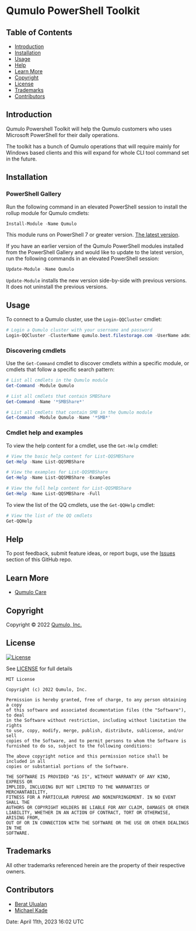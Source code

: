 # Qumulo PowerShell Toolkit

## Table of Contents

   * [Introduction](#introduction)
   * [Installation](#installation)
   * [Usage](#usage)
   * [Help](#help)
   * [Learn More](#learn-more)
   * [Copyright](#copyright)
   * [License](#license)
   * [Trademarks](#trademarks)
   * [Contributors](#contributors)

## Introduction

Qumulo Powershell Toolkit will help the Qumulo customers who uses Microsoft PowerShell for their daily operations.

The toolkit has a bunch of Qumulo operations that will require mainly for Windows based clients and this will expand for whole CLI tool command set in the future.

## Installation

### PowerShell Gallery

Run the following command in an elevated PowerShell session to install the rollup module for Qumulo cmdlets:

```powershell
Install-Module -Name Qumulo
```

This module runs on PowerShell 7 or greater version. [The latest version](https://github.com/PowerShell/PowerShell/releases/latest). 

If you have an earlier version of the Qumulo PowerShell modules installed from the PowerShell Gallery and would like to update to the latest version, run the following commands in an elevated PowerShell session:

```powershell
Update-Module -Name Qumulo
```

`Update-Module` installs the new version side-by-side with previous versions. It does not uninstall the previous versions.

## Usage

To connect to a Qumulo cluster, use the `Login-QQCluster` cmdlet:

```powershell
# Login a Qumulo cluster with your username and password
Login-QQCluster -ClusterName qumulo.best.filestorage.com -UserName admin -Password *********
```
### Discovering cmdlets

Use the `Get-Command` cmdlet to discover cmdlets within a specific module, or cmdlets that follow a specific search pattern:

```powershell
# List all cmdlets in the Qumulo module
Get-Command -Module Qumulo

# List all cmdlets that contain SMBShare
Get-Command -Name '*SMBShare*'

# List all cmdlets that contain SMB in the Qumulo module
Get-Command -Module Qumulo -Name '*SMB*'
```

### Cmdlet help and examples

To view the help content for a cmdlet, use the `Get-Help` cmdlet:

```powershell
# View the basic help content for List-QQSMBShare
Get-Help -Name List-QQSMBShare

# View the examples for List-QQSMBShare
Get-Help -Name List-QQSMBShare -Examples

# View the full help content for List-QQSMBShare
Get-Help -Name List-QQSMBShare -Full
```

To view the list of the QQ cmdlets, use the `Get-QQHelp` cmdlet:

```powershell
# View the list of the QQ cmdlets
Get-QQHelp
``` 

## Help

To post feedback, submit feature ideas, or report bugs, use the [Issues](https://github.com/Qumulo/PowershellToolkit/issues) section of this GitHub repo.

## Learn More

* [Qumulo Care](https://care.qumulo.com)

## Copyright

Copyright © 2022 [Qumulo, Inc.](https://qumulo.com)

## License 

[![License](https://img.shields.io/badge/license-MIT-green)](https://opensource.org/licenses/MIT)

See [LICENSE](LICENSE) for full details

    MIT License
    
    Copyright (c) 2022 Qumulo, Inc.
    
    Permission is hereby granted, free of charge, to any person obtaining a copy
    of this software and associated documentation files (the "Software"), to deal
    in the Software without restriction, including without limitation the rights
    to use, copy, modify, merge, publish, distribute, sublicense, and/or sell
    copies of the Software, and to permit persons to whom the Software is
    furnished to do so, subject to the following conditions:
    
    The above copyright notice and this permission notice shall be included in all
    copies or substantial portions of the Software.
    
    THE SOFTWARE IS PROVIDED "AS IS", WITHOUT WARRANTY OF ANY KIND, EXPRESS OR
    IMPLIED, INCLUDING BUT NOT LIMITED TO THE WARRANTIES OF MERCHANTABILITY,
    FITNESS FOR A PARTICULAR PURPOSE AND NONINFRINGEMENT. IN NO EVENT SHALL THE
    AUTHORS OR COPYRIGHT HOLDERS BE LIABLE FOR ANY CLAIM, DAMAGES OR OTHER
    LIABILITY, WHETHER IN AN ACTION OF CONTRACT, TORT OR OTHERWISE, ARISING FROM,
    OUT OF OR IN CONNECTION WITH THE SOFTWARE OR THE USE OR OTHER DEALINGS IN THE
    SOFTWARE.

## Trademarks

All other trademarks referenced herein are the property of their respective owners.

## Contributors

 - [Berat Ulualan](https://github.com/beratulualan)
 - [Michael Kade](https://github.com/mikekade)

Date: April 11th, 2023 16:02 UTC

